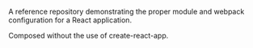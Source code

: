 A reference repository demonstrating the proper module and webpack configuration for a React application.

Composed without the use of create-react-app. 